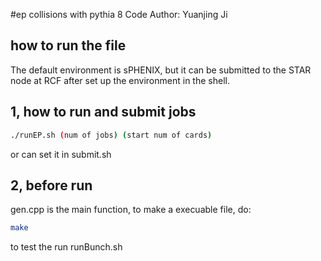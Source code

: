#ep collisions with pythia 8
Code Author: Yuanjing Ji
## how to run the file
The default environment is sPHENIX, but it can be submitted to the STAR node at RCF after set up the environment in the shell.

## 1, how to run and submit jobs
```bash
./runEP.sh (num of jobs) (start num of cards) 
```
or can set it in submit.sh

## 2, before run
gen.cpp is the main function, to make a execuable file, do:
```bash
make
```
to test the run runBunch.sh

